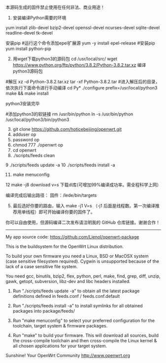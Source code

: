 本源码生成的固件禁止使用在任何非法、商业用途！

1. 安装编译Python需要的环境

yum install zlib-devel bzip2-devel openssl-devel ncurses-devel sqlite-devel readline-devel tk-devel

安装pip
#运行这个命令添加epel扩展源
yum -y install epel-release
#安装pip
yum install python-pip

2. 用wget下载python3的源码包
cd /usr/local/src/
wget https://www.python.org/ftp/python/3.8.2/Python-3.8.2.tar.xz
编译python3源码包

#解压
xz -d Python-3.8.2.tar.xz
tar -xf Python-3.8.2.tar
#进入解压后的目录，依次执行下面命令进行手动编译
cd Py*
./configure prefix=/usr/local/python3
make && make install

python3安装完毕

#添加python3的软链接
rm /usr/bin/python
ln -s /usr/bin/python /usr/local/python3/bin/python3


3. git clone https://github.com/hoticebeijing/openwrt.git    
4. adduser op
5. password op 
6. chmod 777 ./openwrt op
7. cd openwrt
8. ./scripts/feeds clean

9   ./scripts/feeds update -a
10 ./scripts/feeds install -a
   
11. make menuconfig 
   
12 make -j8 download v=s 下载dl库(可增加99%编译成功率。需全程科学上网）
   
   编译完成后输出路径：
   固件：/lede/bin/targets

5. 最后选好你要的路由，输入 make -j1 V=s （-j1 后面是线程数。第一次编译推荐用单线程）即可开始编译你要的固件了。

你可以自由使用，但源码编译二次发布请注明我的 GitHub 仓库链接。谢谢合作！
 
 -----------------------------------------------------
 
My app source code: https://github.com/Lienol/openwrt-package

This is the buildsystem for the OpenWrt Linux distribution.

To build your own firmware you need a Linux, BSD or MacOSX system (case
sensitive filesystem required). Cygwin is unsupported because of the lack
of a case sensitive file system.

You need gcc, binutils, bzip2, flex, python, perl, make, find, grep, diff,
unzip, gawk, getopt, subversion, libz-dev and libc headers installed.

1. Run "./scripts/feeds update -a" to obtain all the latest package definitions
defined in feeds.conf / feeds.conf.default

2. Run "./scripts/feeds install -a" to install symlinks for all obtained
packages into package/feeds/

3. Run "make menuconfig" to select your preferred configuration for the
toolchain, target system & firmware packages.

4. Run "make" to build your firmware. This will download all sources, build
the cross-compile toolchain and then cross-compile the Linux kernel & all
chosen applications for your target system.

Sunshine!
	Your OpenWrt Community
	http://www.openwrt.org


